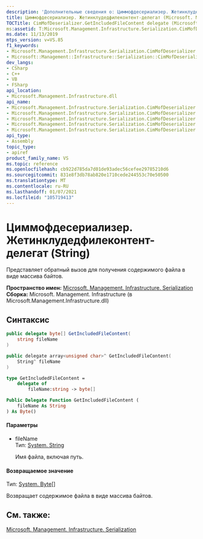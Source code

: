 ```yaml
---
description: 'Дополнительные сведения о: Циммофдесериализер. Жетинклудедфилеконтент Delegate (строка)'
title: Циммофдесериализер. Жетинклудедфилеконтент-делегат (Microsoft. Management. Infrastructure. Serialization)
TOCTitle: CimMofDeserializer.GetIncludedFileContent delegate (Microsoft.Management.Infrastructure.Serialization)
ms:assetid: T:Microsoft.Management.Infrastructure.Serialization.CimMofDeserializer.GetIncludedFileContent
ms.date: 11/13/2019
mtps_version: v=VS.85
f1_keywords:
- Microsoft.Management.Infrastructure.Serialization.CimMofDeserializer.GetIncludedFileContent
- Microsoft::Management::Infrastructure::Serialization::CimMofDeserializer::GetIncludedFileContent
dev_langs:
- CSharp
- C++
- VB
- FSharp
api_location:
- Microsoft.Management.Infrastructure.dll
api_name:
- Microsoft.Management.Infrastructure.Serialization.CimMofDeserializer.GetIncludedFileContent
- Microsoft.Management.Infrastructure.Serialization.CimMofDeserializer.GetIncludedFileContent..ctor
- Microsoft.Management.Infrastructure.Serialization.CimMofDeserializer.GetIncludedFileContent.BeginInvoke
- Microsoft.Management.Infrastructure.Serialization.CimMofDeserializer.GetIncludedFileContent.Invoke
- Microsoft.Management.Infrastructure.Serialization.CimMofDeserializer.GetIncludedFileContent.EndInvoke
api_type:
- Assembly
topic_type:
- apiref
product_family_name: VS
ms.topic: reference
ms.openlocfilehash: cb922d785da7d01de93adec56cefee29785210d6
ms.sourcegitcommit: 831e8f3db78ab820e1710cede244553c70e50500
ms.translationtype: MT
ms.contentlocale: ru-RU
ms.lasthandoff: 01/07/2021
ms.locfileid: "105719413"
---
```

# <a name="cimmofdeserializergetincludedfilecontent-delegate-string"></a>Циммофдесериализер. Жетинклудедфилеконтент-делегат (String)

Представляет обратный вызов для получения содержимого файла в виде массива байтов.

**Пространство имен:**   [Microsoft. Management. Infrastructure. Serialization](/previous-versions/windows/desktop/wmi_v2/mi-managed-api/hh832966(v=vs.85))  
**Сборка:**  Microsoft. Management. Infrastructure (в Microsoft.Management.Infrastructure.dll)  

## <a name="syntax"></a>Синтаксис

``` csharp
public delegate byte[] GetIncludedFileContent(
    string fileName
)
```

``` c++
public delegate array<unsigned char>^ GetIncludedFileContent(
    String^ fileName
)
```

``` fsharp
type GetIncludedFileContent = 
    delegate of 
        fileName:string -> byte[]
```

``` vb
Public Delegate Function GetIncludedFileContent (
    fileName As String
) As Byte()
```

#### <a name="parameters"></a>Параметры

  - fileName  
    Тип: [System. String](/dotnet/api/system.string?view=netframework-4.8)
    
    Имя файла, включая путь.

#### <a name="return-value"></a>Возвращаемое значение

Тип: [System. Byte](/dotnet/api/system.byte?view=netframework-4.8)\[\]

Возвращает содержимое файла в виде массива байтов.

## <a name="see-also"></a>См. также:

[Microsoft. Management. Infrastructure. Serialization](/previous-versions/windows/desktop/wmi_v2/mi-managed-api/hh832966(v=vs.85))
